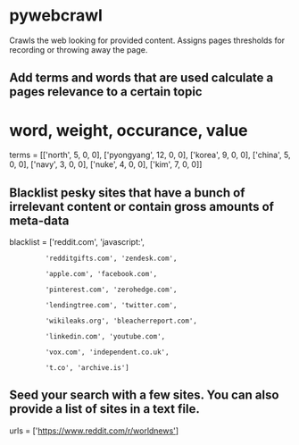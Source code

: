 
# pywebcrawl
Crawls the web looking for provided content. Assigns pages thresholds for recording or throwing away the page. 


## Add terms and words that are used calculate a pages relevance to a certain topic
# word, weight, occurance, value
terms = [['north', 5, 0, 0], ['pyongyang', 12, 0, 0], ['korea', 9, 0, 0], ['china', 5, 0, 0], ['navy', 3, 0, 0], ['nuke', 4, 0, 0], ['kim', 7, 0, 0]]


## Blacklist pesky sites that have a bunch of irrelevant content or contain gross amounts of meta-data
blacklist = ['reddit.com', 'javascript:',

             'redditgifts.com', 'zendesk.com',

             'apple.com', 'facebook.com',

             'pinterest.com', 'zerohedge.com',

             'lendingtree.com', 'twitter.com',

             'wikileaks.org', 'bleacherreport.com',

             'linkedin.com', 'youtube.com',

             'vox.com', 'independent.co.uk',

             't.co', 'archive.is']




## Seed your search with a few sites. You can also provide a list of sites in a text file. 
urls = ['https://www.reddit.com/r/worldnews']
